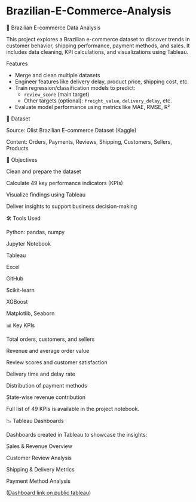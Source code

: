 # Brazilian-E-Commerce-Analysis
🛌 Brazilian E-commerce Data Analysis

This project explores a Brazilian e-commerce dataset to discover trends in customer behavior, shipping performance, payment methods, and sales. It includes data cleaning, KPI calculations, and visualizations using Tableau.

Features
- Merge and clean multiple datasets
- Engineer features like delivery delay, product price, shipping cost, etc.
- Train regression/classification models to predict:
  - `review_score` (main target)
  - Other targets (optional): `freight_value`, `delivery_delay`, etc.
- Evaluate model performance using metrics like MAE, RMSE, R²

📁 Dataset

Source: Olist Brazilian E-commerce Dataset (Kaggle)

Content: Orders, Payments, Reviews, Shipping, Customers, Sellers, Products

🎯 Objectives

Clean and prepare the dataset

Calculate 49 key performance indicators (KPIs)

Visualize findings using Tableau

Deliver insights to support business decision-making

🛠️ Tools Used

Python: pandas, numpy

Jupyter Notebook

Tableau

Excel

GitHub

Scikit-learn

XGBoost 

Matplotlib, Seaborn


📊 Key KPIs

Total orders, customers, and sellers

Revenue and average order value

Review scores and customer satisfaction

Delivery time and delay rate

Distribution of payment methods

State-wise revenue contribution

Full list of 49 KPIs is available in the project notebook.

📉 Tableau Dashboards

Dashboards created in Tableau to showcase the insights:

Sales & Revenue Overview

Customer Review Analysis

Shipping & Delivery Metrics

Payment Method Analysis

([Dashboard link on public tableau](https://public.tableau.com/app/profile/esraa.salama/viz/storydatasetsforfinalproject/BrazilianE-Commerce))